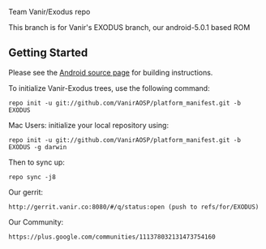 Team Vanir/Exodus repo

This branch is for Vanir's EXODUS branch, our android-5.0.1 based ROM


Getting Started
---------------

Please see the [Android source page](http://source.android.com/source/index.html) for building instructions.

To initialize Vanir-Exodus trees, use the following command:

    repo init -u git://github.com/VanirAOSP/platform_manifest.git -b EXODUS

Mac Users: initialize your local repository using:

    repo init -u git://github.com/VanirAOSP/platform_manifest.git -b EXODUS -g darwin

Then to sync up:

    repo sync -j8
    
Our gerrit:

	http://gerrit.vanir.co:8080/#/q/status:open (push to refs/for/EXODUS)

Our Community:

	https://plus.google.com/communities/111378032131473754160


